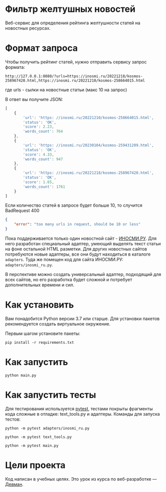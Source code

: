 # Фильтр желтушных новостей

Веб-сервис для определения рейтинга желтушности статей на новостных ресурсах.

# Формат запроса
Чтобы получить рейтинг статей, нужно отправить сервису запрос формата:

```python3
http://127.0.0.1:8080/?urls=https://inosmi.ru/20221218/kosmos-258967420.html,https://inosmi.ru/20221210/kosmos-258664015.html
```

где urls - сылки на новостные статьи (макс 10 на запрос)

В ответ вы получите JSON:

```javascript
[
	{
		'url': 'https: //inosmi.ru/20221210/kosmos-258664015.html',
		'status': 'OK',
		'score': 2.23,
		'words_count': 764
	},
	{
		'url': 'https: //inosmi.ru/20230104/kosmos-259431209.html',
		'status': 'OK',
		'score': 4.33,
		'words_count': 947
	},
	{
		'url': 'https: //inosmi.ru/20221218/kosmos-258967420.html',
		'status': 'OK',
		'score': 1.65,
		'words_count': 1761
	}
]
```

Если количество статей в запросе будет больше 10, то случится BadRequest 400

```json
{
	"error": "too many urls in request, should be 10 or less"
}
```

Пока поддерживается только один новостной сайт - [ИНОСМИ.РУ](https://inosmi.ru/). Для него разработан специальный адаптер, умеющий выделять текст статьи на фоне остальной HTML разметки. Для других новостных сайтов потребуются новые адаптеры, все они будут находиться в каталоге `adapters`. Туда же помещен код для сайта ИНОСМИ.РУ: `adapters/inosmi_ru.py`.

В перспективе можно создать универсальный адаптер, подходящий для всех сайтов, но его разработка будет сложной и потребует дополнительных времени и сил.

# Как установить

Вам понадобится Python версии 3.7 или старше. Для установки пакетов рекомендуется создать виртуальное окружение.

Первым шагом установите пакеты:

```python3
pip install -r requirements.txt
```

# Как запустить

```python3
python main.py
```

# Как запустить тесты

Для тестирования используется [pytest](https://docs.pytest.org/en/latest/), тестами покрыты фрагменты кода сложные в отладке: text_tools.py и адаптеры. Команды для запуска тестов:

```
python -m pytest adapters/inosmi_ru.py
```

```
python -m pytest text_tools.py
```

```
python -m pytest main.py
```

# Цели проекта

Код написан в учебных целях. Это урок из курса по веб-разработке — [Девман](https://dvmn.org).
